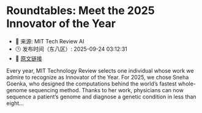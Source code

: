 # Roundtables: Meet the 2025 Innovator of the Year
- 📅 来源: MIT Tech Review AI
- 🕒 发布时间（东八区）: 2025-09-24 03:12:31
- 🔗 [原文链接](https://www.technologyreview.com/2025/09/23/1123986/roundtables-meet-the-2025-innovator-of-the-year/)

Every year, MIT Technology Review selects one individual whose work we admire to recognize as Innovator of the Year. For 2025, we chose Sneha Goenka, who designed the computations behind the world’s fastest whole-genome sequencing method. Thanks to her work, physicians can now sequence a patient’s genome and diagnose a genetic condition in less than eight&#8230;